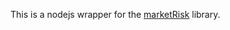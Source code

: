 This is a nodejs wrapper for the <a href="https://github.com/phillyfan1138/marketRisk">marketRisk</a> library.

